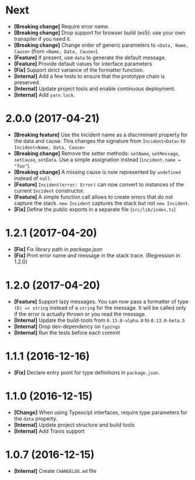 # Next

- **[Breaking change]** Require error name.
- **[Breaking change]** Drop support for browser build (es5): use your own transpiler if you need it.
- **[Breaking change]** Change order of generic parameters to `<Data, Name, Cause>` (from `<Name, Data, Cause>`).
- **[Feature]** If present, use `data` to generate the default message.
- **[Feature]** Provide default values for interface parameters
- **[Fix]** Support strict variance of the formatter function.
- **[Internal]** Add a few tests to ensure that the prototype chain is preserved.
- **[Internal]** Update project tools and enable continuous deployment.
- **[Internal]** Add `yarn.lock`.

# 2.0.0 (2017-04-21)

- **[Breaking feature]** Use the Incident name as a discriminant property for the data and cause.
  This changes the signature from `Incident<Data>` to `Incident<Name, Data, Cause>`
- **[Breaking change]** Remove the setter methods: `setName`, `setMessage`, `setCause`, `setData`.
  Use a simple assignation instead (`incident.name = "foo"`).
- **[Breaking change]** A missing cause is now represented by `undefined` instead of `null`.
- **[Feature]** `Incident(error: Error)` can now convert to instances of the current
  `Incident` constructor.
- **[Feature]** A simple function call allows to create errors that do not capture the stack. `new Incident` captures the
  stack but not `new Incident`.
- **[Fix]** Define the public exports in a separate file (`src/lib/index.ts`)

# 1.2.1 (2017-04-20)

- **[Fix]** Fix library path in _package.json_
- **[Fix]** Print error name and message in the stack trace. (Regression in 1.2.0)

# 1.2.0 (2017-04-20)

- **[Feature]** Support lazy messages. You can now pass a formatter of type `(D) => string`
  instead of a `string` for the message. It will be called only if the error
  is actually thrown or you read the message.
- **[Internal]** Update the build-tools from `0.13.0-alpha.0` to `0.13.0-beta.5`
- **[Internal]** Drop dev-dependency on `typings`
- **[Internal]** Run the tests before each commit

# 1.1.1 (2016-12-16)

- **[Fix]** Declare entry point for type definitions in `package.json`.

# 1.1.0 (2016-12-15)

- **[Change]** When using Typescipt interfaces, require type parameters for the `data` property.
- **[Internal]** Update project structure and build tools
- **[Internal]** Add Travis support

# 1.0.7 (2016-12-15)

- **[Internal]** Create `CHANGELOG.md` file
